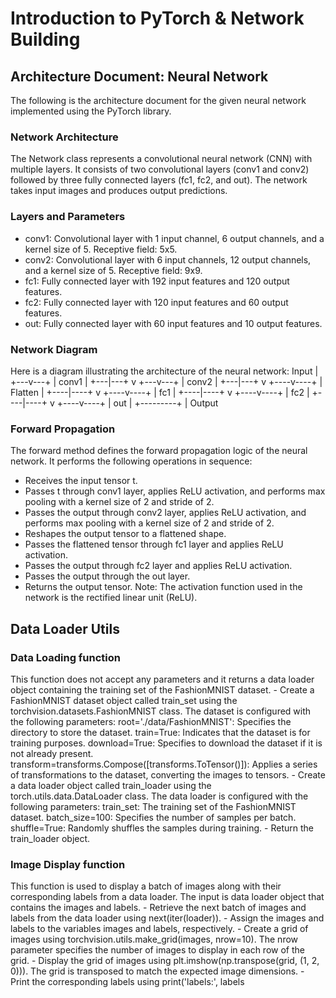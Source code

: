 # Introduction to PyTorch & Network Building


## Architecture Document: Neural Network
The following is the architecture document for the given neural network implemented using the PyTorch library.

### Network Architecture
The Network class represents a convolutional neural network (CNN) with multiple layers. It consists of two convolutional layers (conv1 and conv2) followed by three fully connected layers (fc1, fc2, and out). The network takes input images and produces output predictions.

### Layers and Parameters
- conv1: Convolutional layer with 1 input channel, 6 output channels, and a kernel size of 5. Receptive field: 5x5.
- conv2: Convolutional layer with 6 input channels, 12 output channels, and a kernel size of 5. Receptive field: 9x9.
- fc1: Fully connected layer with 192 input features and 120 output features.
- fc2: Fully connected layer with 120 input features and 60 output features.
- out: Fully connected layer with 60 input features and 10 output features.

### Network Diagram
Here is a diagram illustrating the architecture of the neural network:
        Input
         |
     +---v---+
     | conv1 |
     +---|---+
         v
     +---v---+
     | conv2 |
     +---|---+
         v
    +----v----+
    | Flatten |
    +----|----+
         v
    +----v----+
    |   fc1   |
    +----|----+
         v
    +----v----+
    |   fc2   |
    +----|----+
         v
    +----v----+
    |   out   |
    +---------+
         |
      Output

### Forward Propagation
The forward method defines the forward propagation logic of the neural network. It performs the following operations in sequence:

- Receives the input tensor t.
- Passes t through conv1 layer, applies ReLU activation, and performs max pooling with a kernel size of 2 and stride of 2.
- Passes the output through conv2 layer, applies ReLU activation, and performs max pooling with a kernel size of 2 and stride of 2.
- Reshapes the output tensor to a flattened shape.
- Passes the flattened tensor through fc1 layer and applies ReLU activation.
- Passes the output through fc2 layer and applies ReLU activation.
- Passes the output through the out layer.
- Returns the output tensor.
Note: The activation function used in the network is the rectified linear unit (ReLU).

## Data Loader Utils

### Data Loading function
This function does not accept any parameters and it returns a data loader object containing the training set of the FashionMNIST dataset.
    - Create a FashionMNIST dataset object called train_set using the torchvision.datasets.FashionMNIST class. The dataset is configured with the following parameters:
        root='./data/FashionMNIST': Specifies the directory to store the dataset.
        train=True: Indicates that the dataset is for training purposes.
        download=True: Specifies to download the dataset if it is not already present.
        transform=transforms.Compose([transforms.ToTensor()]): Applies a series of transformations to the dataset, converting the images to tensors.
    - Create a data loader object called train_loader using the torch.utils.data.DataLoader class. The data loader is configured with the following parameters:
        train_set: The training set of the FashionMNIST dataset.
        batch_size=100: Specifies the number of samples per batch.
        shuffle=True: Randomly shuffles the samples during training.
    - Return the train_loader object.  

### Image Display function
This function is used to display a batch of images along with their corresponding labels from a data loader. The input is data loader object that contains the images and labels.
    - Retrieve the next batch of images and labels from the data loader using next(iter(loader)).
    - Assign the images and labels to the variables images and labels, respectively.
    - Create a grid of images using torchvision.utils.make_grid(images, nrow=10). The nrow parameter specifies the number of images to display in each row of the grid.
    - Display the grid of images using plt.imshow(np.transpose(grid, (1, 2, 0))). The grid is transposed to match the expected image dimensions.
    - Print the corresponding labels using print('labels:', labels
